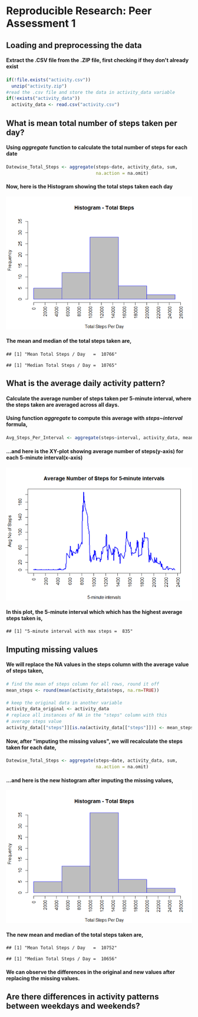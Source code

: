 # Reproducible Research: Peer Assessment 1


## Loading and preprocessing the data

#### Extract the .CSV file from the .ZIP file, first checking if they don't already exist

```r
if(!file.exists("activity.csv"))
  unzip("activity.zip")
#read the .csv file and store the data in activity_data variable
if(!exists("activity_data"))
  activity_data <- read.csv("activity.csv")
```


## What is mean total number of steps taken per day?

#### Using <i>aggregate</i> function to calculate the total number of steps for each date 

```r
Datewise_Total_Steps <- aggregate(steps~date, activity_data, sum, 
                                  na.action = na.omit)
```
#### Now, here is the Histogram showing the total steps taken each day
![](PA1_template_files/figure-html/histogram_total_steps-1.png)<!-- -->

#### The mean and median of the total steps taken are, 

```
## [1] "Mean Total Steps / Day   =  10766"
```

```
## [1] "Median Total Steps / Day =  10765"
```

## What is the average daily activity pattern?

#### Calculate the average number of steps taken per 5-minute interval, where the steps taken are averaged across all days.

#### Using function <i>aggregate</i> to compute this average with <i>steps~interval</i> formula,

```r
Avg_Steps_Per_Interval <- aggregate(steps~interval, activity_data, mean, na.action = na.omit)
```
#### ...and here is the XY-plot showing average number of steps(y-axis) for each 5-minute interval(x-axis)
![](PA1_template_files/figure-html/xy_plot_avg_steps-1.png)<!-- -->

#### In this plot, the 5-minute interval which which has the highest average steps taken is,

```
## [1] "5-minute interval with max steps =  835"
```

## Imputing missing values

#### We will replace the NA values in the </i>steps</i> column with the average value of steps taken, 

```r
# find the mean of steps column for all rows, round it off
mean_steps <- round(mean(activity_data$steps, na.rm=TRUE))

# keep the original data in another variable
activity_data_original <- activity_data
# replace all instances of NA in the "steps" column with this 
# average steps value
activity_data[["steps"]][is.na(activity_data[["steps"]])] <- mean_steps
```

#### Now, after "imputing the missing values", we will recalculate the steps taken for each date,

```r
Datewise_Total_Steps <- aggregate(steps~date, activity_data, sum, 
                                  na.action = na.omit)
```

#### ...and here is the new histogram after imputing the missing values,
![](PA1_template_files/figure-html/histogram_total_steps_new-1.png)<!-- -->

#### The new mean and median of the total steps taken are,

```
## [1] "Mean Total Steps / Day   =  10752"
```

```
## [1] "Median Total Steps / Day =  10656"
```

#### We can observe the differences in the original and new values after replacing the missing values.

## Are there differences in activity patterns between weekdays and weekends?
